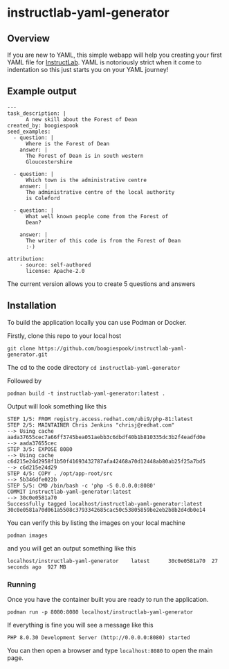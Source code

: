# instructlab-yaml-generator

## Overview
If you are new to YAML, this simple webapp will help you creating your first YAML file for [InstructLab](https://github.com/instructlab). YAML is notoriously strict when it come to indentation so this just starts you on your YAML journey!

## Example output
```
---
task_description: |
      A new skill about the Forest of Dean
created_by: boogiespook
seed_examples:
  - question: |
      Where is the Forest of Dean
    answer: |
      The Forest of Dean is in south western
      Gloucestershire 

  - question: |
      Which town is the administrative centre
    answer: |
      The administrative centre of the local authority
      is Coleford

  - question: |
      What well known people come from the Forest of
      Dean?

    answer: |
      The writer of this code is from the Forest of Dean
      :-)

attribution:
    - source: self-authored
      license: Apache-2.0
```

The current version allows you to create 5 questions and answers

## Installation
To build the application locally you can use Podman or Docker.

Firstly, clone this repo to your local host

``` git clone https://github.com/boogiespook/instructlab-yaml-generator.git ```

The cd to the code directory
``` cd instructlab-yaml-generator ```

Followed by 

``` podman build -t instructlab-yaml-generator:latest . ```

Output will look something like this

```
STEP 1/5: FROM registry.access.redhat.com/ubi9/php-81:latest
STEP 2/5: MAINTAINER Chris Jenkins "chrisj@redhat.com"
--> Using cache aada37655cec7a66ff3745bea051aebb3c6dbdf40b1b810335dc3b2f4eadfd0e
--> aada37655cec
STEP 3/5: EXPOSE 8080
--> Using cache c6d215e24d2958f1b50f41693432787afa42468a70d12448ab80ab25f25a7bd5
--> c6d215e24d29
STEP 4/5: COPY . /opt/app-root/src
--> 5b346dfe022b
STEP 5/5: CMD /bin/bash -c 'php -S 0.0.0.0:8080'
COMMIT instructlab-yaml-generator:latest
--> 30c0e0581a70
Successfully tagged localhost/instructlab-yaml-generator:latest
30c0e0581a70d061a5508c3793342685cac50c53805859be2eb2b8b2d4db0e14
```

You can verify this by listing the images on your local machine

```podman images```

and you will get an output something like this

``` localhost/instructlab-yaml-generator    latest      30c0e0581a70  27 seconds ago  927 MB ```

### Running

Once you have the container built you are ready to run the application.

``` podman run -p 8080:8080 localhost/instructlab-yaml-generator ```

If everything is fine you will see a message like this 

``` PHP 8.0.30 Development Server (http://0.0.0.0:8080) started ```

You can then open a browser and type `localhost:8080` to open the main page.
